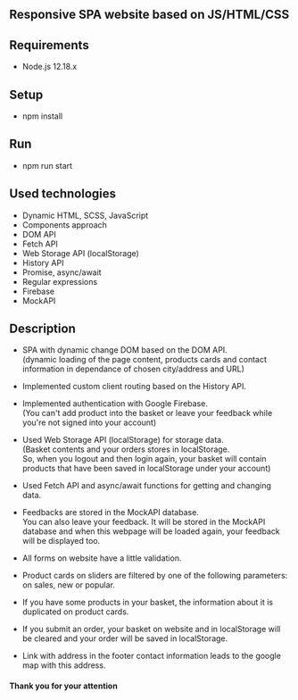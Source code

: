 ## Responsive SPA website based on JS/HTML/CSS

## Requirements

- Node.js 12.18.x

## Setup

- npm install

## Run

- npm run start

## Used technologies

- Dynamic HTML, SCSS, JavaScript
- Components approach
- DOM API
- Fetch API
- Web Storage API (localStorage)
- History API
- Promise, async/await
- Regular expressions
- Firebase
- MockAPI

## Description

- SPA with dynamic change DOM based on the DOM API.\
  (dynamic loading of the page content, products cards and contact information in dependance of chosen city/address and URL)

- Implemented custom client routing based on the History API.

- Implemented authentication with Google Firebase.\
  (You can't add product into the basket or leave your feedback while you're not signed into your account)
- Used Web Storage API (localStorage) for storage data.\
  (Basket contents and your orders stores in localStorage.\
  So, when you logout and then login again, your basket will contain products that have been saved in localStorage under your account)

- Used Fetch API and async/await functions for getting and changing data.

- Feedbacks are stored in the MockAPI database.\
  You can also leave your feedback. It will be stored in the MockAPI database and when this webpage will be loaded again, your feedback will be displayed too.

- All forms on website have a little validation.

- Product cards on sliders are filtered by one of the following parameters: on sales, new or popular.

- If you have some products in your basket, the information about it is duplicated on product cards.

- If you submit an order, your basket on website and in localStorage will be cleared and your order will be saved in localStorage.

- Link with address in the footer contact information leads to the google map with this address.

#### Thank you for your attention
